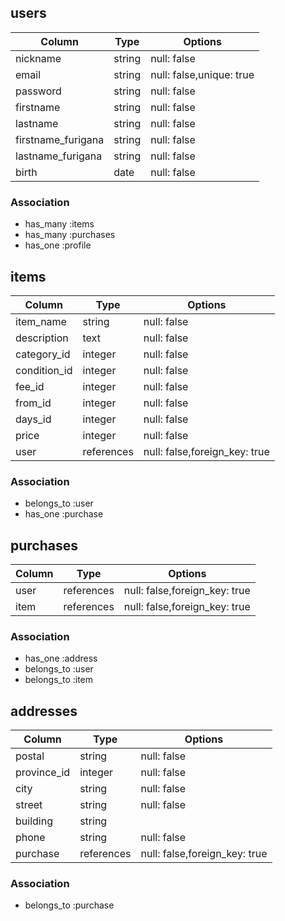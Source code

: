## users
|Column            |Type      |Options                      |
|------------------|----------|-----------------------------|
|nickname          |string    |null: false                  |
|email             |string    |null: false,unique: true     |
|password          |string    |null: false                  |
|firstname         |string    |null: false                  |
|lastname          |string    |null: false                  |
|firstname_furigana|string    |null: false                  |
|lastname_furigana |string    |null: false                  |
|birth             |date      |null: false                  |
### Association
- has_many :items
- has_many :purchases
- has_one  :profile


## items

|Column        |Type      |Options                      |
|--------------|----------|-----------------------------|
|item_name     |string    |null: false                  |
|description   |text      |null: false                  |
|category_id   |integer   |null: false                  |
|condition_id  |integer   |null: false                  |
|fee_id        |integer   |null: false                  |
|from_id       |integer   |null: false                  |
|days_id       |integer   |null: false                  |
|price         |integer   |null: false                  |
|user          |references|null: false,foreign_key: true|
### Association
- belongs_to :user
- has_one    :purchase


## purchases
|Column        |Type      |Options                      |
|--------------|----------|-----------------------------|
|user          |references|null: false,foreign_key: true|
|item          |references|null: false,foreign_key: true|
### Association
- has_one    :address
- belongs_to :user
- belongs_to :item



## addresses
|Column     |Type      |Options                      |
|-----------|----------|-----------------------------|
|postal     |string    |null: false                  |
|province_id|integer   |null: false                  |
|city       |string    |null: false                  |
|street     |string    |null: false                  |
|building   |string    |                             |
|phone      |string    |null: false                  |
|purchase   |references|null: false,foreign_key: true|
### Association
- belongs_to :purchase